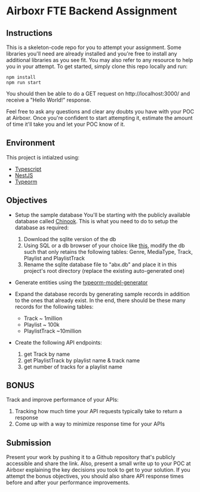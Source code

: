 # Airboxr FTE Backend Assignment

## Instructions

This is a skeleton-code repo for you to attempt your assignment. Some libraries you'll need are already installed and you're free to install any additional libraries as you see fit. You may also refer to any resource to help you in your attempt. To get started, simply clone this repo locally and run:

```
npm install
npm run start
```

You should then be able to do a GET request on http://localhost:3000/ and receive a "Hello World!" response.

Feel free to ask any questions and clear any doubts you have with your POC at Airboxr. Once you're confident to start attempting it, estimate the amount of time it'll take you and let your POC know of it.

## Environment

This project is intialzed using:

- [Typescript](https://www.typescriptlang.org/)
- [NestJS](https://docs.nestjs.com/)
- [Typeorm](https://github.com/typeorm/typeorm)

## Objectives

- Setup the sample database
  You'll be starting with the publicly available database called [Chinook](https://github.com/lerocha/chinook-database). This is what you need to do to setup the database as required:

  1. Download the sqlite version of the db
  2. Using SQL or a db browser of your choice like [this](https://sqlitebrowser.org/), modify the db such that only retains the following tables: Genre, MediaType, Track, Playlist and PlaylistTrack
  3. Rename the sqlite database file to "abx.db" and place it in this project's root directory (replace the existing auto-generated one)

- Generate entities using the [typeorm-model-generator](https://www.npmjs.com/package/typeorm-model-generator)

- Expand the database records by generating sample records in addition to the ones that already exist. In the end, there should be these many records for the following tables:

  - Track ~ 1million
  - Playlist ~ 100k
  - PlaylistTrack ~10million

- Create the following API endpoints:
  1. get Track by name
  2. get PlaylistTrack by playlist name & track name
  3. get number of tracks for a playlist name

## BONUS

Track and improve performance of your APIs:

1. Tracking how much time your API requests typically take to return a response
2. Come up with a way to minimize response time for your APIs

## Submission

Present your work by pushing it to a Github repository that's publicly accessible and share the link. Also, present a small write up to your POC at Airboxr explaining the key decisions you took to get to your solution. If you attempt the bonus objectives, you should also share API response times before and after your performance improvements.
